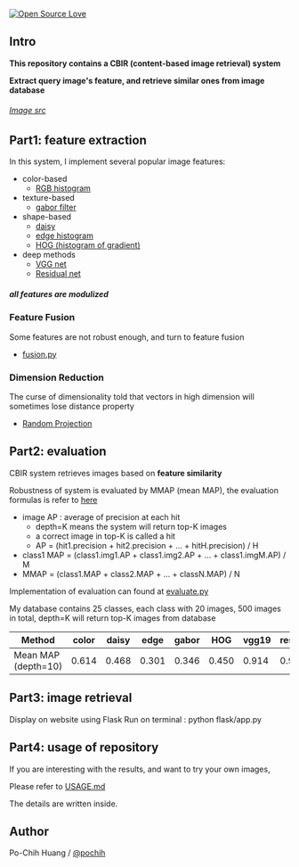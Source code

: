 [![Open Source Love](https://badges.frapsoft.com/os/v1/open-source-150x25.png?v=103)](https://github.com/ellerbrock/open-source-badges/)

## Intro 
__This repository contains a CBIR (content-based image retrieval) system__

__Extract query image's feature, and retrieve similar ones from image database__

<h6><a href='https://winstonhsu.info/2017f-mmai/'>Image src</a></h6>




## Part1: feature extraction

In this system, I implement several popular image features:
- color-based
  - [RGB histogram](https://github.com/phandungmta/CBIR-Conten-base-image-retrivel-Website-search-image/blob/master/src/color.py)
- texture-based
  - [gabor filter](https://github.com/phandungmta/CBIR-Conten-base-image-retrivel-Website-search-image/blob/master/src/gabor.py)
- shape-based
  - [daisy](https://github.com/phandungmta/CBIR-Conten-base-image-retrivel-Website-search-image/blob/master/src/daisy.py)
  - [edge histogram](https://github.com/phandungmta/CBIR-Conten-base-image-retrivel-Website-search-image/blob/master/src/edge.py)
  - [HOG (histogram of gradient)](https://github.com/phandungmta/CBIR-Conten-base-image-retrivel-Website-search-image/blob/master/src/HOG.py)
- deep methods
  - [VGG net](https://github.com/phandungmta/CBIR-Conten-base-image-retrivel-Website-search-image/blob/master/src/vggnet.py)
  - [Residual net](https://github.com/phandungmta/CBIR-Conten-base-image-retrivel-Website-search-image/blob/master/src/resnet.py)

##### *all features are modulized*

### Feature Fusion
Some features are not robust enough, and turn to feature fusion
- [fusion.py](https://github.com/phandungmta/CBIR-Conten-base-image-retrivel-Website-search-image/blob/master/src/fusion.py)

### Dimension Reduction
The curse of dimensionality told that vectors in high dimension will sometimes lose distance property
- [Random Projection](https://github.com/phandungmta/CBIR-Conten-base-image-retrivel-Website-search-image/blob/master/src/random_projection.py)



## Part2: evaluation

CBIR system retrieves images based on __feature similarity__

Robustness of system is evaluated by MMAP (mean MAP), the evaluation formulas is refer to <a href='http://web.stanford.edu/class/cs276/handouts/EvaluationNew-handout-1-per.pdf' target="_blank">here</a>

- image AP   : average of precision at each hit
  - depth=K means the system will return top-K images
  - a correct image in top-K is called a hit
  - AP = (hit1.precision + hit2.precision + ... + hitH.precision) / H
- class1 MAP = (class1.img1.AP + class1.img2.AP + ... + class1.imgM.AP) / M
- MMAP       = (class1.MAP + class2.MAP + ... + classN.MAP) / N

Implementation of evaluation can found at [evaluate.py](https://github.com/phandungmta/CBIR-Conten-base-image-retrivel-Website-search-image/blob/master/src/evaluate.py)

My database contains 25 classes, each class with 20 images, 500 images in total, depth=K will return top-K images from database

Method | color | daisy | edge | gabor | HOG | vgg19 | resnet152
--- | --- | --- | --- |--- |--- |--- |---
Mean MAP (depth=10) | 0.614 | 0.468 | 0.301 | 0.346 | 0.450 | 0.914 | 0.944



## Part3: image retrieval 
Display on website using Flask 
Run on terminal : python flask/app.py

## Part4: usage of repository
If you are interesting with the results, and want to try your own images,

Please refer to [USAGE.md](https://github.com/phandungmta/CBIR-Conten-base-image-retrivel-Website-search-image/blob/master/USAGE.md)

The details are written inside.



## Author
Po-Chih Huang / [@pochih](http://pochih.github.io/)
